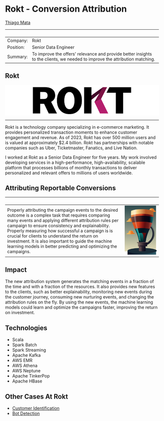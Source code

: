 # Rokt - Conversion Attribution

[Thiago Mata](../README.md)

| &nbsp;    | &nbsp;                                              |
|-----------|-----------------------------------------------------|
| Company:  | Rokt                                                |
| Position: | Senior Data Engineer                                |
| Summary:  | To improve the offers' relevance and provide better insights to the clients, we needed to improve the attribution matching. |

##  Rokt

<div style="background-color: white; display: flex; justify-content: center; align-items: center; height: 100px;">
<img src="../img/rokt.svg" style="height:90px;"/>
</div>

---

Rokt is a technology company specializing in e-commerce marketing. It provides personalized transaction moments to enhance customer engagement and revenue. As of 2023, Rokt has over 500 million users and is valued at approximately $2.4 billion. Rokt has partnerships with notable companies such as Uber, Ticketmaster, Fanatics, and Live Nation.

I worked at Rokt as a Senior Data Engineer for five years. My work involved developing services in a high-performance, high-availability, scalable platform that processes billions of monthly transactions to deliver personalized and relevant offers to millions of users worldwide.

## Attributing Reportable Conversions

| &nbsp; | &nbsp; |
|--------|--------|
| Properly attributing the campaign events to the desired outcome is a complex task that requires comparing many events and applying different attribution rules per campaign to ensure consistency and explainability. Properly measuring how successful a campaign is is crucial for clients to understand the return on investment. It is also important to guide the machine learning models in better predicting and optimizing the campaigns. | <img width="1000px" src="../img/conversion.svg"> |

## Impact

The new attribution system generates the matching events in a fraction of the time and with a fraction of the resources. It also provides new features to the clients, such as better explainability, monitoring new events during the customer journey, consuming new nurturing events, and changing the attribution rules on the fly. By using the new events, the machine learning models could learn and optimize the campaigns faster, improving the return on investment.

## Technologies

- Scala
- Spark Batch
- Spark Streaming
- Apache Kafka
- AWS EMR
- AWS Athena
- AWS Neptune
- Apache TinkerPop
- Apache HBase

## Other Cases At Rokt

- [Customer Identification](./rokt-identity.md)
- [Bot Detection](./rokt-bot-detection.md)